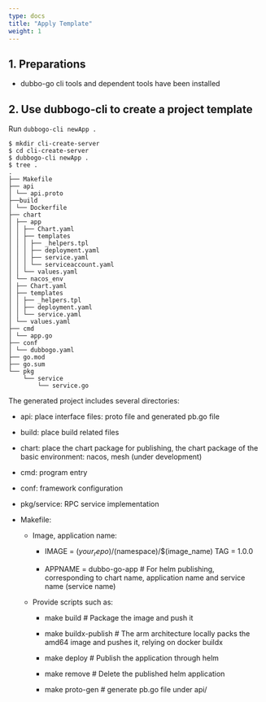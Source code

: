 ```yaml
---
type: docs
title: "Apply Template"
weight: 1
---
```



## 1. Preparations

- dubbo-go cli tools and dependent tools have been installed

## 2. Use dubbogo-cli to create a project template

Run `dubbogo-cli newApp .`

```plain
$ mkdir cli-create-server
$ cd cli-create-server
$ dubbogo-cli newApp .
$ tree .
.
├── Makefile
├── api
│ └── api.proto
├──build
│ └── Dockerfile
├── chart
│ ├── app
│ │ ├── Chart.yaml
│ │ ├── templates
│ │ │ ├── _helpers.tpl
│ │ │ ├── deployment.yaml
│ │ │ ├── service.yaml
│ │ │ └── serviceaccount.yaml
│ │ └── values.yaml
│ └── nacos_env
│ ├── Chart.yaml
│ ├── templates
│ │ ├── _helpers.tpl
│ │ ├── deployment.yaml
│ │ └── service.yaml
│ └── values.yaml
├── cmd
│ └── app.go
├── conf
│ └── dubbogo.yaml
├── go.mod
├── go.sum
└── pkg
    └── service
        └── service.go
```

The generated project includes several directories:

- api: place interface files: proto file and generated pb.go file

- build: place build related files

- chart: place the chart package for publishing, the chart package of the basic environment: nacos, mesh (under development)

- cmd: program entry

- conf: framework configuration

- pkg/service: RPC service implementation

- Makefile:

    - Image, application name:

        - IMAGE = $(your_repo)/$(namespace)/$(image_name)
          TAG = 1.0.0

        - APPNAME = dubbo-go-app # For helm publishing, corresponding to chart name, application name and service name (service name)

    - Provide scripts such as:

        - make build # Package the image and push it

        - make buildx-publish # The arm architecture locally packs the amd64 image and pushes it, relying on docker buildx

        - make deploy # Publish the application through helm

        - make remove # Delete the published helm application

        - make proto-gen # generate pb.go file under api/